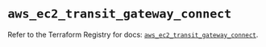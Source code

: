 # `aws_ec2_transit_gateway_connect`

Refer to the Terraform Registry for docs: [`aws_ec2_transit_gateway_connect`](https://registry.terraform.io/providers/hashicorp/aws/6.12.0/docs/resources/ec2_transit_gateway_connect).
